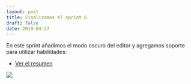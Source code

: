 ```yaml
---
layout: post
title: Finalizamos el sprint 6
draft: false
date: 2019-04-27
---
```


En este sprint añadimos el modo oscuro del editor y agregamos soporte para utilizar habilidades:

- [Ver el resumen](http://foro.pilas-engine.com.ar/t/resumen-del-sprint-06/1648)

![](/noticias/sprint-06.png)
